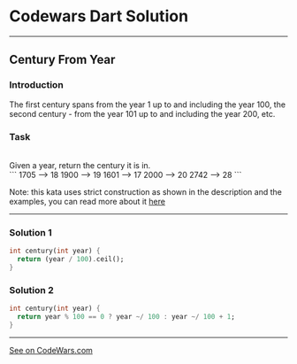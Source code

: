 # Codewars Dart Solution
---
## Century From Year

### Introduction
The first century spans from the year 1 up to and including the year 100, the second century - from the year 101 up to and including the year 200, etc.
<br>
### Task
<br>
Given a year, return the century it is in.
<br>
```
1705 --> 18
1900 --> 19
1601 --> 17
2000 --> 20
2742 --> 28
```

Note: this kata uses strict construction as shown in the description and the examples, you can read more about it [here](https://en.wikipedia.org/wiki/Century)

---

### Solution 1
```dart
int century(int year) {
  return (year / 100).ceil();
}
```
### Solution 2
```dart
int century(int year) {
  return year % 100 == 0 ? year ~/ 100 : year ~/ 100 + 1;
}
```
-------
[See on CodeWars.com](https://www.codewars.com/kata/5a3fe3dde1ce0e8ed6000097/train/dart)